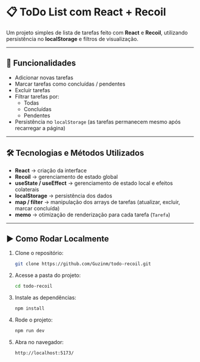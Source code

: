 # 📋 ToDo List com React + Recoil

Um projeto simples de lista de tarefas feito com **React** e **Recoil**, utilizando persistência no **localStorage** e filtros de visualização.

---

## 🚀 Funcionalidades

- Adicionar novas tarefas
- Marcar tarefas como concluídas / pendentes
- Excluir tarefas
- Filtrar tarefas por:
  - Todas
  - Concluídas
  - Pendentes
- Persistência no `localStorage` (as tarefas permanecem mesmo após recarregar a página)

---

## 🛠️ Tecnologias e Métodos Utilizados

- **React** → criação da interface
- **Recoil** → gerenciamento de estado global
- **useState / useEffect** → gerenciamento de estado local e efeitos colaterais
- **localStorage** → persistência dos dados
- **map / filter** → manipulação dos arrays de tarefas (atualizar, excluir, marcar concluída)
- **memo** → otimização de renderização para cada tarefa (`Tarefa`)

---

## ▶️ Como Rodar Localmente

1. Clone o repositório:
   ```bash
   git clone https://github.com/Guzinm/todo-recoil.git

2. Acesse a pasta do projeto:
    ```bash
    cd todo-recoil

3. Instale as dependências:
    ```bash
    npm install

4. Rode o projeto:
    ```bash
    npm run dev

5. Abra no navegador:
    ```bash
    http://localhost:5173/
    